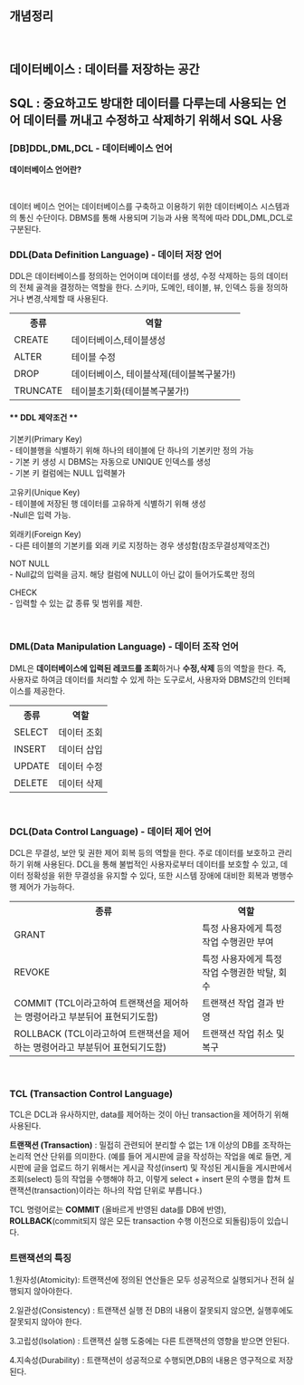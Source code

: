 ## 개념정리
<br>
<h2>데이터베이스 : 데이터를 저장하는 공간</h2>
<h2>SQL : 중요하고도 방대한 데이터를 다루는데 사용되는 언어 데이터를 꺼내고 수정하고 삭제하기 위해서 SQL 사용</h2>

<h3><strong>[DB]DDL,DML,DCL - 데이터베이스 언어</strong></h3>
<p><strong>데이터베이스 언어란?</strong></p>
<br>
<p>데이터 베이스 언어는 데이터베이스를 구축하고 이용하기 위한 데이터베이스 시스템과의 통신 수단이다. DBMS를 통해 사용되며 기능과 사용 목적에 따라 DDL,DML,DCL로 구분된다.</p>

<h3>DDL(Data Definition Language) - 데이터 저장 언어</h3>
<p>DDL은 데이터베이스를 정의하는 언어이며 데이터를 생성, 수정 삭제하는 등의 데이터의 전체 골격을 결정하는 역할을 한다. 스키마, 도메인, 테이블, 뷰, 인덱스 등을 정의하거나 변경,삭제할 때 사용된다.</p>
<table>
  <tr>
    <th>종류</th>
    <th>역할</th>
      <tr>
        <td>CREATE</td>
        <td>데이터베이스,테이블생성</td>
      </tr>
      <tr>
        <td>ALTER</td>
        <td>테이블 수정</td>
      </tr>
      <tr>
        <td>DROP</td>
        <td>데이터베이스, 테이블삭제(테이블복구불가!)</td>
      </tr>
      <tr>
        <td>TRUNCATE</td>
        <td>테이블초기화(테이블복구불가!)</td>
      </tr>
  </tr>
</table>
<h4>** DDL 제약조건 **</h4>
<p>기본키(Primary Key) <br> - 테이블행을 식별하기 위해 하나의 테이블에 단 하나의 기본키만 정의 가능 <br> - 기본 키 생성 시 DBMS는 자동으로 UNIQUE 인덱스를 생성 <br> - 기본 키 컬럼에는 NULL 입력불가</p>
<p>고유키(Unique Key) <br> - 테이블에 저장된 행 데이터를 고유하게 식별하기 위해 생성 <br>-Null은 입력 가능.</p>
<p>외래키(Foreign Key) <br> - 다른 테이블의 기본키를 외래 키로 지정하는 경우 생성함(참조무결성제약조건)</p>
<p>NOT NULL <br> - Null값의 입력을 금지. 해당 컬럼에 NULL이 아닌 값이 들어가도록만 정의</p>
<p>CHECK <br> - 입력할 수 있는 값 종류 및 범위를 제한.</p>
<br>
<h3><strong>DML(Data Manipulation Language) - 데이터 조작 언어</strong></h3>
<p>DML은 <strong>데이터베이스에 입력된 레코드를 조회</strong>하거나 <strong>수정,삭제</strong> 등의 역할을 한다. 즉, 사용자로 하여금 데이터를 처리할 수 있게 하는 도구로서, 사용자와 DBMS간의 인터페이스를 제공한다.</p>
<table>
  <tr>
    <th>종류</th>
    <th>역할</th>
      <tr>
        <td>SELECT</td>
        <td>데이터 조회</td>
      </tr>
      <tr>
        <td>INSERT</td>
        <td>데이터 삽입</td>
      </tr>
      <tr>
        <td>UPDATE</td>
        <td>데이터 수정</td>
      </tr>
      <tr>
        <td>DELETE</td>
        <td>데이터 삭제</td>
      </tr>
  </tr>
</table>
<br>
<h3><strong>DCL(Data Control Language) - 데이터 제어 언어</strong></h3>
<p>DCL은 무결성, 보안 및 권한 제어 회복 등의 역할을 한다. 주로 데이터를 보호하고 관리하기 위해 사용된다. DCL을 통해 불법적인 사용자로부터 데이터를 보호할 수 있고, 데이터 정확성을 위한 무결성을 유지할 수 있다, 또한 시스템 장애에 대비한 회복과 병행수행 제어가 가능하다.</p>
<table>
  <tr>
    <th>종류</th>
    <th>역할</th>
      <tr>
        <td>GRANT</td>
        <td>특정 사용자에게 특정 작업 수행권만 부여</td>
      </tr>
      <tr>
        <td>REVOKE</td>
        <td>특정 사용자에게 특정 작업 수행권한 박탈, 회수</td>
      </tr>
      <tr>
        <td>COMMIT (TCL이라고하여 트랜잭션을 제어하는 명령어라고 부분뒤어 표현되기도함)</td>
        <td>트랜잭션 작업 결과 반영</td>
      </tr>
      <tr>
        <td>ROLLBACK (TCL이라고하여 트랜잭션을 제어하는 명령어라고 부분뒤어 표현되기도함)</td>
        <td>트랜잭션 작업 취소 및 복구</td>
      </tr>
  </tr>
</table>
<br>
<h3><strong>TCL (Transaction Control Language)</strong></h3>
<p>TCL은 DCL과 유사하지만, data를 제어하는 것이 아닌 transaction을 제어하기 위해 사용된다.</p>
<p><strong>트랜잭션 (Transaction)</strong> : 밀접히 관련되어 분리할 수 없는 1개 이상의 DB를 조작하는 논리적 연산 단위를 의미한다. (예를 들어 게시판에 글을 작성하는 작업을 예로 들면, 게시판에 글을 업로드 하기 위해서는 게시글 작성(insert) 및 작성된 게시들을 게시판에서 조회(select) 등의 작업을 수행해야 하고, 이렇게 select + insert 문의 수행을 합쳐 트랜잭션(transaction)이라는 하나의 작업 단위로 부릅니다.)</p>
<p>TCL 명령어로는 <strong>COMMIT</strong> (올바르게 반영된 data를 DB에 반영), <strong>ROLLBACK</strong>(commit되지 않은 모든 transaction 수행 이전으로 되돌림)등이 있습니다.</p>
<h3>트랜잭션의 특징</h3>
<p>1.원자성(Atomicity): 트랜잭션에 정의된 연산들은 모두 성공적으로 실행되거나 전혀 실행되지 않아야한다.</p>
<p>2.일관성(Consistency) : 트랜잭션 실행 전 DB의 내용이 잘못되지 않으면, 실행후에도 잘못되지 않아야 한다.</p>
<p>3.고립성(Isolation) : 트랜잭션 실행 도중에는 다른 트랜잭션의 영향을 받으면 안된다.</p>
<p>4.지속성(Durability) : 트랜잭션이 성공적으로 수행되면,DB의 내용은 영구적으로 저장된다.</p>


